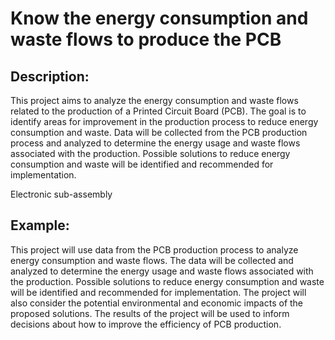 # Know the energy consumption and waste flows to produce the PCB

## Description:
This project aims to analyze the energy consumption and waste flows related to the production of a Printed Circuit Board (PCB). The goal is to identify areas for improvement in the production process to reduce energy consumption and waste. Data will be collected from the PCB production process and analyzed to determine the energy usage and waste flows associated with the production. Possible solutions to reduce energy consumption and waste will be identified and recommended for implementation.

Electronic sub-assembly

## Example:
This project will use data from the PCB production process to analyze energy consumption and waste flows. The data will be collected and analyzed to determine the energy usage and waste flows associated with the production. Possible solutions to reduce energy consumption and waste will be identified and recommended for implementation. The project will also consider the potential environmental and economic impacts of the proposed solutions. The results of the project will be used to inform decisions about how to improve the efficiency of PCB production.